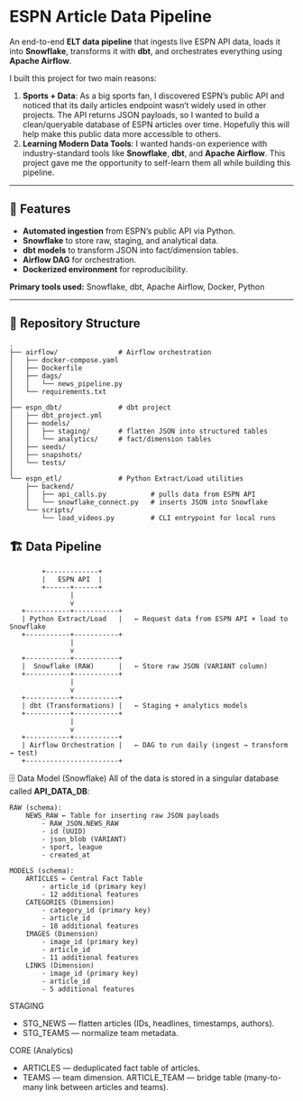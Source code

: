 # ESPN Article Data Pipeline

An end-to-end **ELT data pipeline** that ingests live ESPN API data, loads it into **Snowflake**, transforms it with **dbt**, and orchestrates everything using **Apache Airflow**.

I built this project for two main reasons:
1. **Sports + Data**: As a big sports fan, I discovered ESPN’s public API and noticed that its daily articles endpoint wasn’t widely used in other projects. The API returns JSON payloads, so I wanted to build a clean/queryable database of ESPN articles over time. Hopefully this will help make this public data more accessible to others.
2. **Learning Modern Data Tools**: I wanted hands-on experience with industry-standard tools like **Snowflake**, **dbt**, and **Apache Airflow**. This project gave me the opportunity to self-learn them all while building this pipeline.

---

## 🚀 Features
- **Automated ingestion** from ESPN’s public API via Python.
- **Snowflake** to store raw, staging, and analytical data.
- **dbt models** to transform JSON into fact/dimension tables.
- **Airflow DAG** for orchestration.
- **Dockerized environment** for reproducibility.

**Primary tools used:** Snowflake, dbt, Apache Airflow, Docker, Python

---

## 📂 Repository Structure
```text
.
├── airflow/               # Airflow orchestration
│   ├── docker-compose.yaml
│   ├── Dockerfile
│   ├── dags/
│   │   └── news_pipeline.py
│   └── requirements.txt
│
├── espn_dbt/              # dbt project
│   ├── dbt_project.yml
│   ├── models/
│   │   ├── staging/       # flatten JSON into structured tables
│   │   └── analytics/     # fact/dimension tables
│   ├── seeds/
│   ├── snapshots/
│   └── tests/
│
└── espn_etl/              # Python Extract/Load utilities
    ├── backend/
    │   ├── api_calls.py           # pulls data from ESPN API
    │   └── snowflake_connect.py   # inserts JSON into Snowflake
    └── scripts/
        └── load_videos.py         # CLI entrypoint for local runs

```
## 🏗 Data Pipeline
```
        +-------------+
        |   ESPN API  |
        +------+------+
               |
               v
   +-----------+-----------+
   | Python Extract/Load   |   ← Request data from ESPN API + load to Snowflake
   +-----------+-----------+
               |
               v
   +-----------+-----------+
   |  Snowflake (RAW)      |   ← Store raw JSON (VARIANT column)
   +-----------+-----------+
               |
               v
   +-----------+-----------+
   | dbt (Transformations) |   ← Staging + analytics models
   +-----------+-----------+
               |
               v
   +-----------+-----------+
   | Airflow Orchestration |   ← DAG to run daily (ingest → transform → test)
   +-----------------------+
```

🗄 Data Model (Snowflake)
All of the data is stored in a singular database called **API_DATA_DB**:

    RAW (schema):
        NEWS_RAW ← Table for inserting raw JSON payloads
            - RAW_JSON.NEWS_RAW
            - id (UUID)
            - json_blob (VARIANT)
            - sport, league
            - created_at
            
    MODELS (schema):
        ARTICLES ← Central Fact Table 
            - article_id (primary key)
            - 12 additional features
        CATEGORIES (Dimension)
            - category_id (primary key)
            - article_id
            - 18 additional features
        IMAGES (Dimension)
            - image_id (primary key)
            - article_id
            - 11 additional features
        LINKS (Dimension)
            - image_id (primary key)
            - article_id
            - 5 additional features
  
STAGING
- STG_NEWS — flatten articles (IDs, headlines, timestamps, authors).
- STG_TEAMS — normalize team metadata.
  
CORE (Analytics)
- ARTICLES — deduplicated fact table of articles.
- TEAMS — team dimension.
ARTICLE_TEAM — bridge table (many-to-many link between articles and teams).
